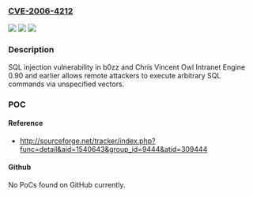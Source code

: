 ### [CVE-2006-4212](https://cve.mitre.org/cgi-bin/cvename.cgi?name=CVE-2006-4212)
![](https://img.shields.io/static/v1?label=Product&message=n%2Fa&color=blue)
![](https://img.shields.io/static/v1?label=Version&message=n%2Fa&color=blue)
![](https://img.shields.io/static/v1?label=Vulnerability&message=n%2Fa&color=brighgreen)

### Description

SQL injection vulnerability in b0zz and Chris Vincent Owl Intranet Engine 0.90 and earlier allows remote attackers to execute arbitrary SQL commands via unspecified vectors.

### POC

#### Reference
- http://sourceforge.net/tracker/index.php?func=detail&aid=1540643&group_id=9444&atid=309444

#### Github
No PoCs found on GitHub currently.

